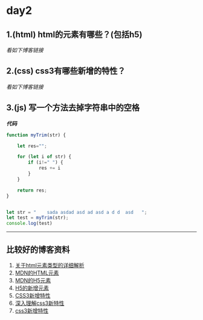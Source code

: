 # day2

## 1.(html) html的元素有哪些？(包括h5)
*看如下博客链接* 



## 2.(css) css3有哪些新增的特性？
*看如下博客链接*



## 3.(js) 写一个方法去掉字符串中的空格
***代码***
```javascript
function myTrim(str) {

    let res="";

    for (let i of str) {
        if (i!=" ") {
            res += i
        }
    }

    return res;
}


let str = "    sada asdad asd ad asd a d d  asd   ";
let test = myTrim(str);
console.log(test)
```

***
## 比较好的博客资料
1. [关于html元素类型的详细解析](https://juejin.im/post/6844903634384191495)
2. [MDN的HTML元素](https://developer.mozilla.org/zh-CN/docs/Web/HTML/Element)
3. [MDN的H5元素](https://developer.mozilla.org/zh-CN/docs/Web/Guide/HTML/HTML5/HTML5_element_list)
4. [H5的新增元素](https://www.w3school.com.cn/html/html5_new_elements.asp)
5. [CSS3新增特性](https://juejin.im/entry/6844903486618861575)
6. [深入理解css3新特性](https://developer.ibm.com/zh/articles/1202-zhouxiang-css3/)
7. [css3新增特性](https://leohxj.gitbooks.io/front-end-database/content/html-and-css-basic/css3-news.html)